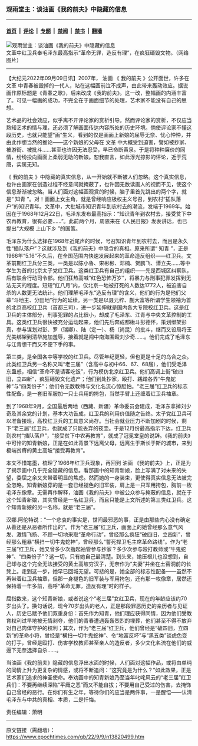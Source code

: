 ### 观雨堂主：谈油画《我的前夫》中隐藏的信息

---

#### [首页](../../../..?n13820499) &nbsp;|&nbsp; [评论](../../../../../epoch-comment?n13820499) &nbsp;|&nbsp; [专题](../../../../../epoch-special?n13820499) &nbsp;|&nbsp; [禁闻](../../../../../epoch-news?n13820499) &nbsp;|&nbsp; [禁书](../../../../../books?n13820499) &nbsp;|&nbsp; [翻墙](https://github.com/gfw-breaker/nogfw/blob/master/README.md?n13820499)


<div><img alt="观雨堂主：谈油画《我的前夫》中隐藏的信息" class="attachment-djy_600_400 size-djy_600_400 wp-post-image" src="https://i.epochtimes.com/assets/uploads/2021/12/id13471569-bb4643308ef7d3958f4c38eac823628a.jpg"/>
<div class="caption">
 文革中红卫兵奉毛泽东最高指示“革命无罪，造反有理”，在疯狂砸毁文物。（网络图片）
</div></div><hr/><div class="post_content" id="artbody" itemprop="articleBody">
 <!-- article content begin -->
 <p>
  【大纪元2022年09月09日讯】2007年，
  <ok href="https://www.epochtimes.com/gb/tag/%E6%B2%B9%E7%94%BB.html">
   油画
  </ok>
  《
  <ok href="https://www.epochtimes.com/gb/tag/%E6%88%91%E7%9A%84%E5%89%8D%E5%A4%AB.html">
   我的前夫
  </ok>
  》公开面世，许多在
  <ok href="https://www.epochtimes.com/gb/tag/%E6%96%87%E9%9D%A9.html">
   文革
  </ok>
  中青春被毁掉的一代人，站在这幅画前泣不成声，由此带来轰动效应。据说画作原标题是《青春之歌》，后来改成《我的前夫》。这一改，整幅画的内涵丰富了。可见一幅画的成功，不完全在于画面细节的处理，艺术家不能没有自己的思想。
 </p>
 <p>
  艺术品的社会效应，似乎离不开评论家的赏析引导。然而评论家的赏析，不仅应当熟知艺术的情与理，还必须了解画面传达内容所处的历史环境。倘使评论家不懂这段历史，也就只能望“画”生义，看到的仅是画面上新娘的屈辱无奈、忧心忡忡，并由此作想当然的推论——这个新娘的父母在
  <ok href="https://www.epochtimes.com/gb/tag/%E6%96%87%E9%9D%A9.html">
   文革
  </ok>
  中大概受到迫害，譬如被抄家、被游街、被批斗……甚至也许因无法忍受，早已命断黄泉。于是将种种廉价的同情，纷纷投向画面上柔弱无助的新娘。恕我直言，如此浮光掠影的评论，近于荒唐，实属无知。
 </p>
 <p>
  《
  <ok href="https://www.epochtimes.com/gb/tag/%E6%88%91%E7%9A%84%E5%89%8D%E5%A4%AB.html">
   我的前夫
  </ok>
  》中隐藏的真实信息，从一开始就不断被人们忽略。这个真实信息，也许由画家在创造过程不经意间就掩蔽了，也许因无数读画人的视而不见，使这个信息渐渐被忽略。当人们面对这幅画观赏的时候，脑子里首先跳出的两个字，就是“
  <ok href="https://www.epochtimes.com/gb/tag/%E7%9F%A5%E9%9D%92.html">
   知青
  </ok>
  ”。对！画面上女主角，就是曾经响应极权主义号召，到农村“插队落户”的知识青年。文革中，大批城市知识青年到农村去的潮流，发端于1969年。始因在于1968年12月22日，毛泽东发布最高指示：“知识青年到农村去，接受贫下中农再教育，很有必要……”。此前两个月，周恩来在《人民日报》发表讲话，也已提出“大规模
  <ok href="https://www.epochtimes.com/gb/tag/%E4%B8%8A%E5%B1%B1%E4%B8%8B%E4%B9%A1.html">
   上山下乡
  </ok>
  ”的国策。
 </p>
 <p>
  毛泽东为什么选择在1968年近尾声的时候，号召知识青年到农村去，而且是永久性“插队落户”？这就涉及到《我的前夫》中隐含的真相。原来所谓“
  <ok href="https://www.epochtimes.com/gb/tag/%E7%9F%A5%E9%9D%92.html">
   知青
  </ok>
  ”，正是1966年“5.16”不久后，在全国范围内快速发展起来的革命造反组织——红卫兵。文革前期红卫兵分三类，一类是以陈小鲁、宋彬彬、邓楠、贺鹏飞、谭立夫……等中学生为首的北京太子党红卫兵。这类红卫兵有自己的组织——先是西城区纠察队，后有联合行动司令部。他们狂热高喊“红色恐怖万岁”，将暴力与刑事犯罪发挥到无法无天的程度。短短“红八月”内，仅北京一地被打死的人数达1772人，被迫害自杀的人数更无法统计。他们理解毛泽东“造反有理”的含义，他们的行为是他们父辈“斗地主、分田地”行为的延续。另一类是以聂元梓、蒯大富等所谓学生领袖为首的北京高校红卫兵（首都三司），进一步延伸就是国内各大专院校红卫兵。这是红卫兵的主体部分，刑事犯罪的占比很小，却成了毛泽东、江青与中央文革控制的工具。这类红卫兵很快被充分运动起来，他们先后奔成都楸斗彭德怀，策划绑架彭真，参与谋划对彭、罗（瑞卿）、陆（定一）、杨（尚昆）的批斗，继而又设局将王光美绑架到清华施加羞辱，接着就是闯中南海围殴刘少奇……。他们完成了毛泽东与江青想干而又不便下手的事。
 </p>
 <p>
  第三类，是全国各中等学校的红卫兵。尽管年纪更轻，但也更是十足的乌合之众。此类红卫兵另一名称又叫“老三届”（含高中与初中66、67、68届），他们受毛泽东蛊惑，相信“革命不是请客吃饭”，行为模仿北京红卫兵。他们高调上街“破四旧，立四新”，疯狂砸毁文化遗产；他们到处抄家，殴打、践踏各界“牛鬼蛇神”与“四类份子”；他们令无数教师与文化名流心惊胆怕。“老三届”红卫兵的标志性配备，是一套旧军服加一只士兵用的挎包，当然手臂上还缠着红卫兵袖章。
 </p>
 <p>
  到了1968年9月，全国最后两地（西藏、新疆）革命委员会建成，毛泽东拿掉刘少奇及其余党的计划，基本大功告成，红卫兵的利用价值随之告终。太子党红卫兵可以准备接班，高校红卫兵的工具意义尚存。当社会就业压力不断加剧的时候，剩下“老三届”红卫兵，也就成了只能丢弃的夜壶。于是12月份最高指示下达，红卫兵到农村“插队落户”，“接受贫下中农再教育”，就成了冠冕堂皇的说辞。《我的前夫》中可怜的知青新娘，正是在如此背景下远离父母，远离生于斯长于斯的城市，来到极端贫瘠的黄土高坡“接受再教育”。
 </p>
 <p>
  本文不惜笔墨，梳理了1966年红卫兵现象，再回到
  <ok href="https://www.epochtimes.com/gb/tag/%E6%B2%B9%E7%94%BB.html">
   油画
  </ok>
  《我的前夫》上，正是为了揭示画中几乎完全隐藏的信息。看那画中的知青新娘，脸上写满了对未来的失望，委屈之余又夹带着明显的焦虑。然而她的一身装束，更使得真实信息无法被完全忽略。知青新娘穿的是一套已经褪色的旧军装，肩上是一只军用挎包，胸前一枚毛泽东像章。无需再作解释，油画《我的前夫》中被公众参与掩蔽的信息，就在于这个知青新娘，其实曾经是一名红卫兵，而且只能是上文所述的第三类红卫兵。这个知青新娘的另一名称，就是“老三届”。
 </p>
 <p>
  汉娜.阿伦特说：“一个悲哀的事实是，世间最邪恶的事，正是由那些内心没有确定从善还是从恶者所作出的”。作为“老三届”红卫兵，画面上的她曾经那么意气风发、激情飞扬、不顾一切地采取“革命行动”，曾经那么疯狂“破四旧，立四新”，曾经那么粗暴“横扫一切牛鬼蛇神”，曾经那么“誓死捍卫毛主席革命路线”。作为“老三届”红卫兵，她又曾多少次撸起袖管参与抄家？多少次参与殴打教师或“牛鬼蛇神”、“四类份子”？这一切，只有她自己最清楚。到头来，她压根儿也没想到，自己却与这个完全无法接受的黄土高坡穷汉子，无奈作为“夫妻”并坐在土窑洞前的长凳上。走到这一步，她早已回城无望。可悲的是，她全部的标志性配备——虽然不再带着红卫兵袖章，但那一身褪色的旧军装与军用挎包，还有那一枚像章，居然还保持着一年多前，高呼“革命无罪，造反有理”时的样子。
 </p>
 <p>
  屈指数来，这个知青新娘，或者说这个“老三届”女红卫兵，现在的年龄应该约70岁出头了。换句话说，现今70岁出头的老人，正是那段罪恶历史的亲历者与见证人，历史已赋予他们双重身份：首先作为知青，他们理应获得同情，因为他们受教育权利过早地被无情剥夺，他们的青春遭遇轰轰烈烈的埋葬，他们甚至不得不放弃对自己肉体守护的权利；其次，作为“老三届”红卫兵，他们曾经是“破四旧，立四新”的革命小将，曾经是“横扫一切牛鬼蛇神”、令“地富反坏”与“黑五类”谈虎色变的打手，曾经是殴打、伤害学校教师甚至亲人的造反者，多少文化名流在他们的威逼下无奈选择自杀……。
 </p>
 <p>
  当油画《我的前夫》隐藏的信息浮出水面的时候，人们面对这幅作品，或将由单纯的同情上升为更复杂的情感，或将不断追问：“这究竟是为什么？”如此效果，正是艺术家们追求的神圣使命。奉劝画中的知青新娘乃至当年叱咤风云的“老三届”红卫兵们：不要再继续深陷“平庸之恶”而又不能自拔；不要用自己受过的伤害，去掩饰自己曾经的恶行。在你们有生之年，等待你们的应当是两件事，一是醒悟——认清毛泽东与中共的真相、本质，二是忏悔。
 </p>
 <p>
  责任编辑：萧明
 </p>
 <!-- article content end -->
 <div id="below_article_ad">
 </div>
</div>


---

原文链接（需翻墙）：https://www.epochtimes.com/gb/22/9/9/n13820499.htm